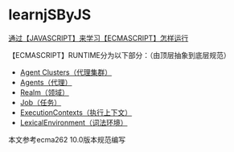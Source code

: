 # learnjSByJS

[通过【JAVASCRIPT】来学习【ECMASCRIPT】怎样运行](https://github.com/WARJY/learnjSByJS/blob/master/src/index.js)

【ECMASCRIPT】RUNTIME分为以下部分：（由顶层抽象到底层规范）
-   [Agent Clusters（代理集群）](https://github.com/WARJY/learnjSByJS/blob/master/src/Agent&AgentCluster.md)
-   [Agents（代理）](https://github.com/WARJY/learnjSByJS/blob/master/src/Agent&AgentCluster.md)
-   [Realm（领域）](https://github.com/WARJY/learnjSByJS/blob/master/src/Realm.js)
-   [Job（任务）](https://github.com/WARJY/learnjSByJS/blob/master/src/Job.js)
-   [ExecutionContexts（执行上下文）](https://github.com/WARJY/learnjSByJS/blob/master/src/ExecutionContexts.js)
-   [LexicalEnvironment（词法环境）](https://github.com/WARJY/learnjSByJS/blob/master/src/LexicalEnvironment.js)

本文参考ecma262 10.0版本规范编写